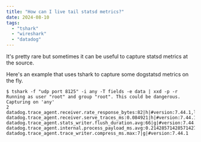 ```yaml
---
title: "How can I live tail statsd metrics?"
date: 2024-08-10
tags:
  - "tshark"
  - "wireshark"
  - "datadog"
---
```


It's pretty rare but sometimes it can be useful to capture statsd metrics at the source.

Here's an example that uses tshark to capture some dogstatsd metrics on the fly.

```console
$ tshark -f "udp port 8125" -i any -T fields -e data | xxd -p -r
Running as user "root" and group "root". This could be dangerous.
Capturing on 'any'
2 datadog.trace_agent.receiver.rate_response_bytes:82|h|#version:7.44.1,lang:cpp,lang_version:201402,tracer_version:v1.3.6,endpoint_version:v0.4,endpoint:traces_v0.4
datadog.trace_agent.receiver.serve_traces_ms:0.084921|h|#version:7.44.1,lang:cpp,lang_version:201402,tracer_version:v1.3.6,endpoint_version:v0.4,success:true
datadog.trace_agent.stats_writer.flush_duration.avg:66|g|#version:7.44.1
datadog.trace_agent.internal.process_payload_ms.avg:0.21428571428571427|g|#version:7.44.1
datadog.trace_agent.trace_writer.compress_ms.max:7|g|#version:7.44.1
```
